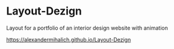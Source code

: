 # Layout-Dezign

Layout for a portfolio of an interior design website with animation

 https://alexandermihalich.github.io/Layout-Dezign
